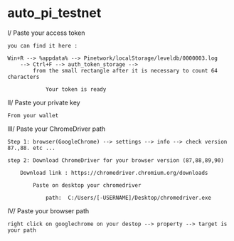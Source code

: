 # auto_pi_testnet

I/ Paste your access token

	you can find it here :

	Win+R --> %appdata% --> Pinetwork/localStorage/leveldb/0000003.log 
		--> Ctrl+F --> auth_token_storage --> 
			from the small rectangle after it is necessary to count 64 characters
			
				Your token is ready
		

II/ Paste your private key 
	
	From your wallet 

III/ Paste your ChromeDriver path

	Step 1: browser(GoogleChrome) --> settings --> info --> check version 87.,88. etc ...

	step 2:	Download ChromeDriver for your browser version (87,88,89,90)

		Download link : https://chromedriver.chromium.org/downloads

			Paste on desktop your chromedriver
			
				path:  C:/Users/[-USERNAME]/Desktop/chromedriver.exe


IV/ Paste your browser path
	
	right click on googlechrome on your destop --> property --> target is your path
